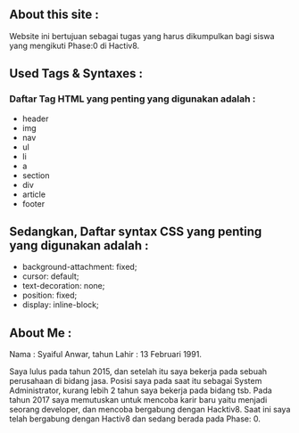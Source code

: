 ## About this site :
Website ini bertujuan sebagai tugas yang harus dikumpulkan bagi siswa yang mengikuti Phase:0 di Hactiv8.

## Used Tags & Syntaxes :
### Daftar Tag HTML yang penting yang digunakan adalah :
- header
- img
- nav
- ul
- li 
- a
- section
- div
- article
- footer

## Sedangkan, Daftar syntax CSS yang penting yang digunakan adalah :
- background-attachment: fixed;
- cursor: default;
- text-decoration: none;
- position: fixed;
- display: inline-block;

## About Me : 
Nama        : Syaiful Anwar, tahun Lahir : 13 Februari 1991.

Saya lulus pada tahun 2015, dan setelah itu saya bekerja pada sebuah perusahaan di bidang jasa.
Posisi saya pada saat itu sebagai System Administrator, kurang lebih 2 tahun saya bekerja pada bidang tsb.
Pada tahun 2017 saya memutuskan untuk mencoba karir baru yaitu menjadi seorang developer, dan mencoba bergabung dengan Hacktiv8.
Saat ini saya telah bergabung dengan Hactiv8 dan sedang berada pada Phase: 0.

